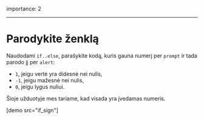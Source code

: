 importance: 2

---

# Parodykite ženklą

Naudodami `if..else`, parašykite kodą, kuris gauna numerį per `prompt` ir tada parodo jį per `alert`:

- `1`, jeigu vertė yra didesnė nei nulis,
- `-1`, jeigu mažesnė nei nulis,
- `0`, jeigu lygus nuliui.

Šioje užduotyje mes tariame, kad visada yra įvedamas numeris.

[demo src="if_sign"]
